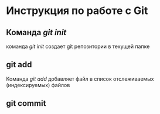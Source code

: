 # Инструкция по работе с Git 

## Команда *git init*

команда *git init* создает git репозитории в текущей папке

## git add

Команда *git add* добавляет файл в список отслеживаемых (индексируемых) файлов

## git commit